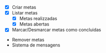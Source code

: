 - [x] Criar metas
- [x] Listar metas
    -  [x] Metas realizzadas
    -  [x] Metas abertas 
- [x] Marcar/Desmarcar metas como concluidas
- Remover metas
- Sistema de mensagens